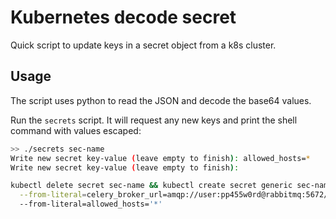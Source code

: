 # Kubernetes decode secret

Quick script to update keys in a secret object from a k8s cluster.

## Usage

The script uses python to read the JSON and decode the base64 values.

Run the `secrets` script. It will request any new keys and print the shell command with
values escaped:

```bash
>> ./secrets sec-name
Write new secret key-value (leave empty to finish): allowed_hosts=*
Write new secret key-value (leave empty to finish):

kubectl delete secret sec-name && kubectl create secret generic sec-name \
  --from-literal=celery_broker_url=amqp://user:pp455w0rd@rabbitmq:5672//
  --from-literal=allowed_hosts='*'
```
